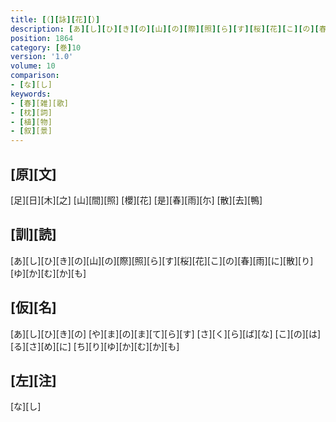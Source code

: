 ```yaml
---
title: [（][詠][花][）]
description: [あ][し][ひ][き][の][山][の][際][照][ら][す][桜][花][こ][の][春][雨][に][散][り][ゆ][か][む][か][も]
position: 1864
category: [巻]10
version: '1.0'
volume: 10
comparison:
- [な][し]
keywords:
- [春][雑][歌]
- [枕][詞]
- [植][物]
- [叙][景]
---
```


## [原][文]

[足][日][木][之] [山][間][照] [櫻][花] [是][春][雨][尓] [散][去][鴨]

## [訓][読]

[あ][し][ひ][き][の][山][の][際][照][ら][す][桜][花][こ][の][春][雨][に][散][り][ゆ][か][む][か][も]

## [仮][名]

[あ][し][ひ][き][の] [や][ま][の][ま][て][ら][す] [さ][く][ら][ば][な] [こ][の][は][る][さ][め][に] [ち][り][ゆ][か][む][か][も]

## [左][注]

[な][し]
